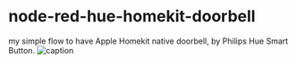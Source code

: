# node-red-hue-homekit-doorbell
my simple flow to have Apple Homekit native doorbell, by Philips Hue Smart Button.
![caption](https://youtu.be/CpSQrBIdOHY)
